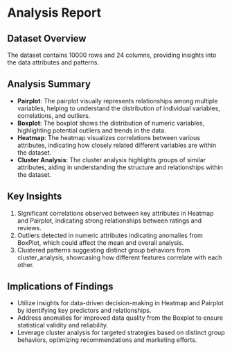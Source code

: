 # Analysis Report

## Dataset Overview
The dataset contains 10000 rows and 24 columns, providing insights into the data attributes and patterns.

## Analysis Summary
- **Pairplot**: The pairplot visually represents relationships among multiple variables, helping to understand the distribution of individual variables, correlations, and outliers.
- **Boxplot**: The boxplot shows the distribution of numeric variables, highlighting potential outliers and trends in the data.
- **Heatmap**: The heatmap visualizes correlations between various attributes, indicating how closely related different variables are within the dataset.
- **Cluster Analysis**: The cluster analysis highlights groups of similar attributes, aiding in understanding the structure and relationships within the dataset.

## Key Insights
1. Significant correlations observed between key attributes in Heatmap and Pairplot, indicating strong relationships between ratings and reviews.
2. Outliers detected in numeric attributes indicating anomalies from BoxPlot, which could affect the mean and overall analysis.
3. Clustered patterns suggesting distinct group behaviors from cluster_analysis, showcasing how different features correlate with each other.

## Implications of Findings
- Utilize insights for data-driven decision-making in Heatmap and Pairplot by identifying key predictors and relationships.
- Address anomalies for improved data quality from the Boxplot to ensure statistical validity and reliability.
- Leverage cluster analysis for targeted strategies based on distinct group behaviors, optimizing recommendations and marketing efforts.